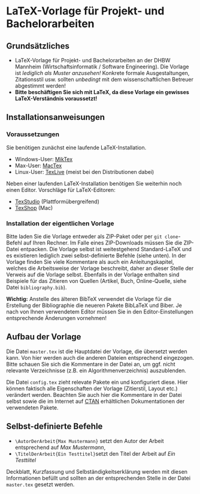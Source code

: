 # LaTeX-Vorlage für Projekt- und Bachelorarbeiten  

## Grundsätzliches
* LaTeX-Vorlage für Projekt- und Bachelorarbeiten an der DHBW Mannheim (Wirtschaftsinformatik / Software Engineering).
Die Vorlage ist *lediglich als Muster anzusehen!* Konkrete formale Ausgestaltungen, Zitationsstil usw. sollten *unbedingt* mit dem
wissenschaftlichen Betreuer abgestimmt werden!
* **Bitte beschäftigen Sie sich mit LaTeX, da diese Vorlage ein gewisses LaTeX-Verständnis voraussetzt!**


## Installationsanweisungen

### Voraussetzungen

Sie benötigen zunächst eine laufende LaTeX-Installation.
* Windows-User: [MikTex](http://www.miktex.org)
* Max-User: [MacTex](http://www.tug.org/mactex/index.html)
* Linux-User: [TexLive](http://www.tug.org/texlive/) (meist bei den Distributionen dabei)

Neben einer laufenden LaTeX-Installation benötigen Sie weiterhin noch einen Editor.
Vorschläge für LaTeX-Editoren:

* [TexStudio](http://www.texstudio.org) (Plattformübergreifend)
* [TexShop](http://pages.uoregon.edu/koch/texshop/) (Mac)

### Installation der eigentlichen Vorlage

Bitte laden Sie die Vorlage entweder als ZIP-Paket oder per `git clone`-Befehl auf Ihren Rechner. Im Falle eines ZIP-Downloads müssen Sie die ZIP-Datei entpacken. Die Vorlage selbst ist weitestgehend Standard-LaTeX und es existieren lediglich zwei selbst-definierte Befehle (siehe unten). In der Vorlage finden Sie viele Kommentare als auch ein Anleitungskapitel, welches die Arbeitsweise
der Vorlage beschreibt, daher an dieser Stelle der Verweis auf die Vorlage selbst. Ebenfalls in der Vorlage enthalten sind
Beispiele für das Zitieren von Quellen (Artikel, Buch, Online-Quelle, siehe Datei `bibliography.bib`).

**Wichtig:** Anstelle des älteren BibTeX verwendet die Vorlage für die Erstellung der Bibliographie
die neueren Pakete BibLaTeX und Biber. Je nach von Ihnen verwendetem Editor müssen Sie in den Editor-Einstellungen
entsprechende Änderungen vornehmen!

## Aufbau der Vorlage
Die Datei `master.tex` ist die Hauptdatei der Vorlage, die übersetzt werden kann. Von hier werden auch die anderen
Dateien entsprechend eingezogen. Bitte schauen Sie sich die Kommentare in der Datei an, um ggf. nicht relevante
Verzeichnisse (z.B. ein Algorithmenverzeichnis) auszublenden.

Die Datei `config.tex` zieht relevate Pakete ein und konfiguriert diese. Hier können faktisch alle Eigenschaften der Vorlage
(Zitierstil, Layout etc.) verändert werden. Beachten Sie auch hier die Kommentare in der Datei selbst sowie die im Internet
auf [CTAN](http://www.ctan.org) erhältlichen Dokumentationen der verwendeten Pakete.


## Selbst-definierte Befehle
- `\AutorDerArbeit{Max Mustermann}` setzt den Autor der Arbeit entsprechend auf *Max Mustermann*,
- `\TitelDerArbeit{Ein Testtitel}`setzt den Titel der Arbeit auf *Ein Testtiitel*

Deckblatt, Kurzfassung und Selbständigkeitserklärung werden mit diesen Informationen
befüllt und sollten an der entsprechenden Stelle in der Datei `master.tex`
gesetzt werden.
